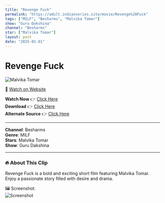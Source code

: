```yaml
---
title: "Revenge Fuck"
permalink: "https://adult.indianseries.site/movie/Revenge%20Fuck"
tags: ["MILF", "Besharms", "Malvika Tomar"]
show: "Guru Dakshina"
channel: "Besharms"
star: ["Malvika Tomar"]
layout: post
date: "2025-01-01"
---
```


# Revenge Fuck

![Malvika Tomar](https://shorts.desisins.com/wp-content/uploads/2024/02/Malvika-Tomar-Revenge-Fuck-Guru-DesiSins.com_.jpg)

🔗 [Watch on Website](https://adult.indianseries.site/movie/Revenge%20Fuck)

**Watch Now** 👉 [Click Here](https://adult.indianseries.site/movie/Revenge%20Fuck)  
**Download** 👉 [Click Here](https://adult.indianseries.site/movie/Revenge%20Fuck)  
**Alternate Source** 👉 [Click Here](https://adult.indianseries.site/movie/Revenge%20Fuck)

---

**Channel**: Besharms  
**Genre**: MILF  
**Stars**: Malvika Tomar  
**Show**: Guru Dakshina

---

### 🔥 About This Clip

Revenge Fuck is a bold and exciting short film featuring Malvika Tomar. Enjoy a passionate story filled with desire and drama.
 
🖼️ Screenshot:  
![Screenshot](https://shorts.desisins.com/wp-content/uploads/2024/02/Malvika-Tomar-Revenge-Fuck-Guru-DesiSins.com_.jpg)
